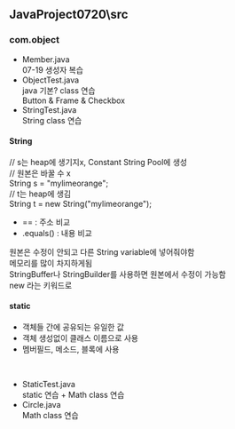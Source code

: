 ## JavaProject0720\src
### com.object
- Member.java<br>
07-19 생성자 복습
- ObjectTest.java<br>
java 기본? class 연습<br>
Button & Frame & Checkbox
- StringTest.java<br>
String class 연습

#### String
// s는 heap에 생기지x, Constant String Pool에 생성<br>
// 원본은 바꿀 수 x<br>
String s = "mylimeorange";<br>
// t는 heap에 생김<br>
String t = new String("mylimeorange");<br>
- == : 주소 비교<br>
- .equals() : 내용 비교

원본은 수정이 안되고 다른 String variable에 넣어줘야함<br>
메모리를 많이 차지하게됨<br>
StringBuffer나 StringBuilder를 사용하면 원본에서 수정이 가능함<br>
new 라는 키워드로 

#### static
- 객체들 간에 공유되는 유일한 값
- 객체 생성없이 클래스 이름으로 사용
- 멤버필드, 메소드, 블록에 사용
<br>

- StaticTest.java<br>
static 연습 + Math class 연습
- Circle.java<br>
Math class 연습
